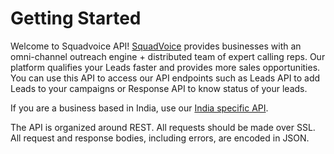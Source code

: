 # Getting Started

Welcome to Squadvoice API! [SquadVoice](https://www.squadvoice.co/) provides businesses with an omni-channel outreach engine + distributed team of expert calling reps. Our platform qualifies your Leads faster and provides more sales opportunities. You can use this API to access our API endpoints such as Leads API to add Leads to your campaigns or Response API to know status of your leads. 

<aside class="notice">
	If you are a business based in India, use our <a href="v1/in.html">India specific API</a>.
</aside>

The API is organized around REST. All requests should be made over SSL. All request and response bodies, including errors, are encoded in JSON.

